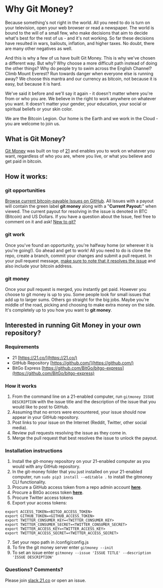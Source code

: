 # Why Git Money?

Because something's not right in the world. All you need to do is turn on your
television, open your web browser or read a newspaper. The world is bound to the
will of a small few, who make decisions that aim to decide what's best for the
rest of us - and it's not working. So far these decisions have resulted in wars,
bailouts, inflation, and higher taxes. No doubt, there are many other negatives as well.

And this is why a few of us have built Git Money. This is why we've
chosen a different way. But why? Why choose a more difficult path instead of
doing the other things? Why do people try to swim across the English Channel?
Climb Mount Everest? Run towards danger when everyone else is running away? We
choose this mantra and our currency as bitcoin, not because it is easy, but
because it is hard.

We've said it before and we'll say it again - it doesn't matter where you're
from or who you are. We believe in the right to work anywhere on whatever you
want. It doesn't matter your gender, your education, your social or spiritual
beliefs or your skin color.

We are the Bitcoin Legion. Our home is the Earth and we work in the Cloud - you
are welcome to join us.

## What is Git Money?

[Git Money](http://gitmoney.io) was built on top of [21](https://21.co/) and
enables you to work on whatever you want, regardless of who you are, where you
live, or what you believe and get paid in
bitcoin.

## How it works:

### git opportunities

[Browse current bitcoin-payable Issues on GitHub](https://github.com/21hackers/git-money/issues?q=is%3Aissue+is%3Aopen+label%3A%22git+money%22).
All Issues with a payout will contain the green label **git money** along with a
"**Current Payout:**" when viewed. The current payout for resolving in the issue
is denoted in BTC (Bitcoin) and US Dollars. If you have a question about the
Issue, feel free to comment on it and ask! [New to
git?](https://guides.github.com/activities/hello-world/)

### git work

Once you've found an opportunity, you're halfway home (or wherever it is you're
going!). Go ahead and get to work! All you need to do is clone the repo, create
a branch, commit your changes and submit a pull request. In your pull request
message, [make sure to note that it resolves the
issue](https://github.com/blog/1506-closing-issues-via-pull-requests)  and also include your
bitcoin address.

### git money

Once your pull request is merged, you instantly get paid. However you choose to
git money is up to you. Some people look for small issues that add up to larger
sums. Others go straight for the big jobs. Maybe you're middle of the road,
picking and choosing to make extra money on the side. It's completely up to you
how you want to **git money**.

## Interested in running Git Money in your own repository?

### Requirements
- 21 [https://21.co/](https://21.co/)
- GitHub Repository [https://github.com/](https://github.com/)
- BitGo Express [https://github.com/BitGo/bitgo-express](https://github.com/BitGo/bitgo-express)

### How it works
1. From the command line on a 21-enabled computer, run `gitmoney ISSUE DESCRIPTION` with the issue title and the description of the issue that you would like to post to GitHub.
2. Assuming that no errors were encountered, your issue should now appear in your GitHub repository.
3. Post links to your issue on the Internet (Reddit, Twitter, other social media).
4. Review pull requests resolving the issue as they come in.
5. Merge the pull request that best resolves the issue to unlock the payout.

### Installation instructions
1. Install the git-money repository on your 21-enabled computer as you would with any GitHub repository.
2. In the git-money folder that you just installed on your 21-enabled computer, run `sudo pip3 install --editable .` to install the gitmoney CLI functionality.
3. Procure a GitHub access token from a repo admin account **[here](https://github.com/settings/tokens)**.
4. Procure a BitGo access token **[here](https://www.bitgo.com)**.
5. Procure Twitter access tokens
6. Export your access tokens:
```
export ACCESS_TOKEN=<BITGO_ACCESS_TOKEN>
export GITHUB_TOKEN=<GITHUB_ACCESS_TOKEN>
export TWITTER_CONSUMER_KEY=<TWITTER_CONSUMER_KEY>
export TWITTER_CONSUMER_SECRET=<TWITTER_CONSUMER_SECRET>
export TWITTER_ACCESS_KEY=<TWITTER_ACCESS_KEY>
export TWITTER_ACCESS_SECRET=<TWITTER_ACCESS_SECRET>
```
7. Set your repo path in /config/config.js
8. To fire the git money server enter `gitmoney --init`
9. To set an issue enter `gitmoney --issue 'ISSUE TITLE' --description 'ISSUE DESCRIPTION'`

### Questions? Comments?

Please join [slack.21.co](https://slack.21.co/) or open an issue.
